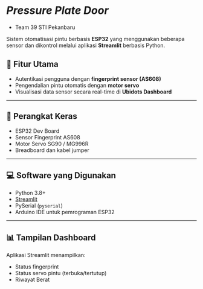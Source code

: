 # *Pressure Plate Door* 
- Team 39 STI Pekanbaru

Sistem otomatisasi pintu berbasis **ESP32** yang menggunakan beberapa sensor dan dikontrol melalui aplikasi **Streamlit** berbasis Python.

## 🚪 Fitur Utama
- Autentikasi pengguna dengan **fingerprint sensor (AS608)**
- Pengendalian pintu otomatis dengan **motor servo**
- Visualisasi data sensor secara real-time di **Ubidots Dashboard**

---

## 🧰 Perangkat Keras

- ESP32 Dev Board
- Sensor Fingerprint AS608
- Motor Servo SG90 / MG996R
- Breadboard dan kabel jumper

---

## 💻 Software yang Digunakan

- Python 3.8+
- [Streamlit](https://streamlit.io/)
- PySerial (`pyserial`)
- Arduino IDE untuk pemrograman ESP32

---

## 📊 Tampilan Dashboard

Aplikasi Streamlit menampilkan:
- Status fingerprint
- Status servo pintu (terbuka/tertutup)
- Riwayat Berat

